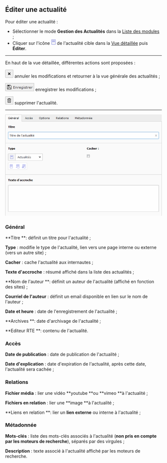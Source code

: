 ## Éditer une actualité

Pour éditer une actualité :

* Sélectionner le mode **Gestion des Actualités** dans la [Liste des modules](/présentation-de-typo3/se-reperer-dans-le-backend.md) ;
* Cliquer sur l'icône ![](/assets/icone_actu.png) de l'actualité cible dans la [Vue détaillée](/présentation-de-typo3/se-reperer-dans-le-backend.md) puis **Éditer**.

---

En haut de la vue détaillée, différentes actions sont proposées :

![](/assets/btn_page_cancel.png.png) annuler les modifications et retourner à la vue générale des actualités ;

![](/assets/btn_page_save.png) enregistrer les modifications ;

![](/assets/btn_page_remove.png) supprimer l'actualité.

---

![](/assets/add_actu_detail.png)

### Général

**Titre **: définit un titre pour l'actualité ;

**Type** : modifie le type de l'actualité, lien vers une page interne ou externe \(vers un autre site\) ;

**Cacher** : cache l'actualité aux internautes ;

**Texte d'accroche** : résumé affiché dans la liste des actualités ;

**Nom de l'auteur **: définit un auteur de l'actualité \(affiché en fonction des sites\) ;

**Courriel de l'auteur** : définit un email disponible en lien sur le nom de l'auteur ;

**Date et heure** : date de l'enregistrement de l'actualité ;

**Archives **: date d'archivage de l'actualité ;

**Editeur RTE **: contenu de l'actualité.

### Accès

**Date de publication** : date de publication de l'actualité ;

**Date d'explication** : date d'expiration de l'actualité, après cette date, l'actualité sera cachée ;

### Relations

**Fichier média** : lier une vidéo **youtube **ou **vimeo **à l'actualité ;

**Fichiers en relation** : lier une **image **à l'actualité ;

**Liens en relation **: lier un **lien externe** ou interne à l'actualité ;

### Métadonnée

**Mots-clés** : liste des mots-clés associés à l'actualité \(**non pris en compte par les moteurs de recherche**\), séparés par des virgules ;

**Description** : texte associé à l'actualité affiché par les moteurs de recherche.

